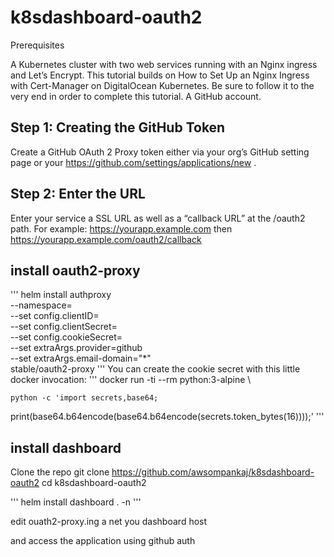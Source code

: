 # k8sdashboard-oauth2

Prerequisites

A Kubernetes cluster with two web services running with an Nginx ingress and Let’s Encrypt. This tutorial builds on How to Set Up an Nginx Ingress with Cert-Manager on DigitalOcean Kubernetes. Be sure to follow it to the very end in order to complete this tutorial.
A GitHub account.

## Step 1: Creating the GitHub Token
Create a GitHub OAuth 2 Proxy token either via your org’s GitHub setting page or your https://github.com/settings/applications/new .

## Step 2: Enter the URL
Enter your service a SSL URL as well as a “callback URL” at  the /oauth2 path. For example: https://yourapp.example.com then https://yourapp.example.com/oauth2/callback


## install oauth2-proxy

'''
helm install authproxy \
    --namespace=<Namespace> \
    --set config.clientID=<Client ID> \
    --set config.clientSecret=<Client Secret> \
    --set config.cookieSecret=<CookieSecret> \
    --set extraArgs.provider=github \
    --set extraArgs.email-domain="*" \
    stable/oauth2-proxy 
'''
You can create the cookie secret with this little docker invocation:
'''
docker run -ti --rm python:3-alpine \

    python -c 'import secrets,base64;

print(base64.b64encode(base64.b64encode(secrets.token_bytes(16))));'
'''
## install dashboard

Clone the repo
git clone https://github.com/awsompankaj/k8sdashboard-oauth2
cd k8sdashboard-oauth2

'''
helm install dashboard . -n <namespace>
'''

edit ouath2-proxy.ing a net you dashboard host

and access the application using github auth



